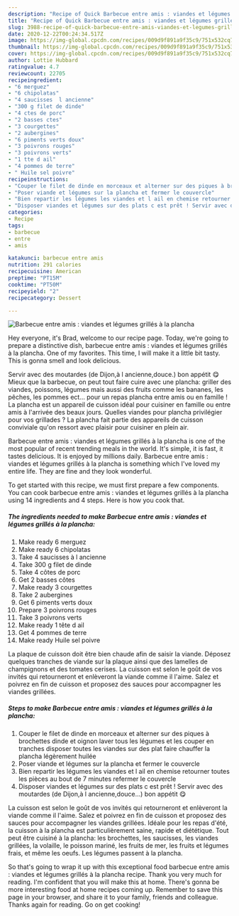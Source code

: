 ```yaml
---
description: "Recipe of Quick Barbecue entre amis : viandes et légumes grillés à la plancha"
title: "Recipe of Quick Barbecue entre amis : viandes et légumes grillés à la plancha"
slug: 3988-recipe-of-quick-barbecue-entre-amis-viandes-et-legumes-grilles-a-la-plancha
date: 2020-12-22T00:24:34.517Z
image: https://img-global.cpcdn.com/recipes/009d9f891a9f35c9/751x532cq70/barbecue-entre-amis-viandes-et-legumes-grilles-a-la-plancha-photo-principale-de-la-recette.jpg
thumbnail: https://img-global.cpcdn.com/recipes/009d9f891a9f35c9/751x532cq70/barbecue-entre-amis-viandes-et-legumes-grilles-a-la-plancha-photo-principale-de-la-recette.jpg
cover: https://img-global.cpcdn.com/recipes/009d9f891a9f35c9/751x532cq70/barbecue-entre-amis-viandes-et-legumes-grilles-a-la-plancha-photo-principale-de-la-recette.jpg
author: Lottie Hubbard
ratingvalue: 4.7
reviewcount: 22705
recipeingredient:
- "6 merguez"
- "6 chipolatas"
- "4 saucisses  l ancienne"
- "300 g filet de dinde"
- "4 ctes de porc"
- "2 basses ctes"
- "3 courgettes"
- "2 aubergines"
- "6 piments verts doux"
- "3 poivrons rouges"
- "3 poivrons verts"
- "1 tte d ail"
- "4 pommes de terre"
- " Huile sel poivre"
recipeinstructions:
- "Couper le filet de dinde en morceaux et alterner sur des piques à brochettes dinde et oignon laver tous les légumes et les couper en tranches disposer toutes les viandes sur des plat faire chauffer la plancha légèrement huilée"
- "Poser viande et légumes sur la plancha et fermer le couvercle"
- "Bien repartir les légumes les viandes et l ail en chemise retourner toutes les pièces au bout de 7 minutes refermer le couvercle"
- "Disposer viandes et légumes sur des plats c est prêt ! Servir avec des moutardes (de Dijon,à l ancienne,douce...) bon appétit 😋"
categories:
- Recipe
tags:
- barbecue
- entre
- amis

katakunci: barbecue entre amis 
nutrition: 291 calories
recipecuisine: American
preptime: "PT15M"
cooktime: "PT50M"
recipeyield: "2"
recipecategory: Dessert

---
```



![Barbecue entre amis : viandes et légumes grillés à la plancha](https://img-global.cpcdn.com/recipes/009d9f891a9f35c9/751x532cq70/barbecue-entre-amis-viandes-et-legumes-grilles-a-la-plancha-photo-principale-de-la-recette.jpg)

Hey everyone, it's Brad, welcome to our recipe page. Today, we're going to prepare a distinctive dish, barbecue entre amis : viandes et légumes grillés à la plancha. One of my favorites. This time, I will make it a little bit tasty. This is gonna smell and look delicious.

Servir avec des moutardes (de Dijon,à l ancienne,douce.) bon appétit 😋 Mieux que la barbecue, on peut tout faire cuire avec une plancha: griller des viandes, poissons, légumes mais aussi des fruits comme les bananes, les pêches, les pommes ect… pour un repas plancha entre amis ou en famille ! La plancha est un appareil de cuisson idéal pour cuisiner en famille ou entre amis à l&#39;arrivée des beaux jours. Quelles viandes pour plancha privilégier pour vos grillades ? La plancha fait partie des appareils de cuisson conviviale qu&#39;on ressort avec plaisir pour cuisiner en plein air.

Barbecue entre amis : viandes et légumes grillés à la plancha is one of the most popular of recent trending meals in the world. It's simple, it is fast, it tastes delicious. It is enjoyed by millions daily. Barbecue entre amis : viandes et légumes grillés à la plancha is something which I've loved my entire life. They are fine and they look wonderful.


To get started with this recipe, we must first prepare a few components. You can cook barbecue entre amis : viandes et légumes grillés à la plancha using 14 ingredients and 4 steps. Here is how you cook that.

<!--inarticleads1-->

##### The ingredients needed to make Barbecue entre amis : viandes et légumes grillés à la plancha:

1. Make ready 6 merguez
1. Make ready 6 chipolatas
1. Take 4 saucisses à l ancienne
1. Take 300 g filet de dinde
1. Take 4 côtes de porc
1. Get 2 basses côtes
1. Make ready 3 courgettes
1. Take 2 aubergines
1. Get 6 piments verts doux
1. Prepare 3 poivrons rouges
1. Take 3 poivrons verts
1. Make ready 1 tête d ail
1. Get 4 pommes de terre
1. Make ready  Huile sel poivre


La plaque de cuisson doit être bien chaude afin de saisir la viande. Déposez quelques tranches de viande sur la plaque ainsi que des lamelles de champignons et des tomates cerises. La cuisson est selon le goût de vos invités qui retourneront et enlèveront la viande comme il l&#39;aime. Salez et poivrez en fin de cuisson et proposez des sauces pour accompagner les viandes grillées. 

<!--inarticleads2-->

##### Steps to make Barbecue entre amis : viandes et légumes grillés à la plancha:

1. Couper le filet de dinde en morceaux et alterner sur des piques à brochettes dinde et oignon laver tous les légumes et les couper en tranches disposer toutes les viandes sur des plat faire chauffer la plancha légèrement huilée
1. Poser viande et légumes sur la plancha et fermer le couvercle
1. Bien repartir les légumes les viandes et l ail en chemise retourner toutes les pièces au bout de 7 minutes refermer le couvercle
1. Disposer viandes et légumes sur des plats c est prêt ! Servir avec des moutardes (de Dijon,à l ancienne,douce...) bon appétit 😋


La cuisson est selon le goût de vos invités qui retourneront et enlèveront la viande comme il l&#39;aime. Salez et poivrez en fin de cuisson et proposez des sauces pour accompagner les viandes grillées. Idéale pour les repas d&#39;été, la cuisson à la plancha est particulièrement saine, rapide et diététique. Tout peut être cuisiné à la plancha: les brochettes, les saucisses, les viandes grillées, la volaille, le poisson mariné, les fruits de mer, les fruits et légumes frais, et même les oeufs. Les légumes passent à la plancha. 

So that's going to wrap it up with this exceptional food barbecue entre amis : viandes et légumes grillés à la plancha recipe. Thank you very much for reading. I'm confident that you will make this at home. There's gonna be more interesting food at home recipes coming up. Remember to save this page in your browser, and share it to your family, friends and colleague. Thanks again for reading. Go on get cooking!
